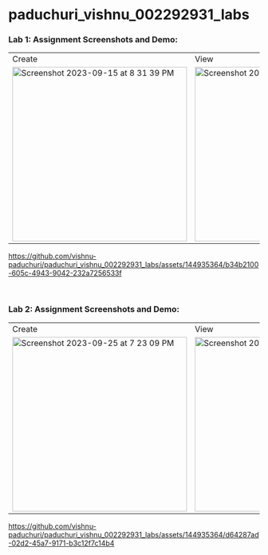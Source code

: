 # paduchuri_vishnu_002292931_labs

### Lab 1: Assignment Screenshots and Demo:


<table>
  <tr>
        <td>Create</td>
        <td>View</td>
    </tr>
  <tr>
    <td><img width="350" alt="Screenshot 2023-09-15 at 8 31 39 PM" src="https://github.com/vishnu-paduchuri/paduchuri_vishnu_002292931_labs/assets/144935364/7d31f032-3438-4fa8-89fb-3c46a0ca6acf">
</td>
    <td><img width="350" alt="Screenshot 2023-09-15 at 8 31 53 PM" src="https://github.com/vishnu-paduchuri/paduchuri_vishnu_002292931_labs/assets/144935364/ad937605-cb46-4608-8090-f9011dc0478d">
</td>
  </tr>
</table>

https://github.com/vishnu-paduchuri/paduchuri_vishnu_002292931_labs/assets/144935364/b34b2100-605c-4943-9042-232a7256533f

<br />

### Lab 2: Assignment Screenshots and Demo:

<table>
  <tr>
        <td>Create</td>
        <td>View</td>
    </tr>
  <tr>
    <td><img width="350" alt="Screenshot 2023-09-25 at 7 23 09 PM" src="https://github.com/vishnu-paduchuri/paduchuri_vishnu_002292931_labs/assets/144935364/2c5eb9e1-9afc-4ce1-bfa7-f501432da058"></td>
    <td><img width="350" alt="Screenshot 2023-09-25 at 7 23 30 PM" src="https://github.com/vishnu-paduchuri/paduchuri_vishnu_002292931_labs/assets/144935364/99de4185-3f97-4027-b29f-b31af4e2e8b3"></td>
  </tr>
</table>



https://github.com/vishnu-paduchuri/paduchuri_vishnu_002292931_labs/assets/144935364/d64287ad-02d2-45a7-9171-b3c12f7c14b4

